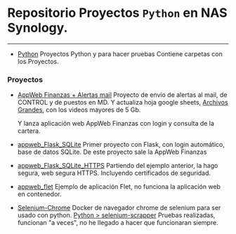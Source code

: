 # Repositorio Proyectos `Python` en NAS Synology.
---------------------------------------------------------------------------------


- [Python](https://github.com/javicuellar/docker/tree/master/Python)
    Proyectos Python y para hacer pruebas
    Contiene carpetas con los Proyectos.


### Proyectos

- [AppWeb Finanzas + Alertas mail](https://github.com/javicuellar/docker/tree/master/Python/AppWeb_alertas)
    Proyecto de envío de alertas al mail, de CONTROL y de puestos en MD.
    Y actualiza hoja google sheets, [Archivos Grandes](https://docs.google.com/spreadsheets/d/1ijGA37p8H1onYHNkCOv3Hp2xSxQKZaaSRcCexgLG0eU/edit?gid=0#gid=0), con los videos mayores de 5 Gb.

    Y lanza aplicación web AppWeb Finanzas con login y consulta de la cartera.


- [appweb_Flask_SQLite](https://github.com/javicuellar/docker/tree/master/Python/appweb_flask_SQLite)
    Primer proyecto con Flask, con login automático, base de datos SQLite.
    De este proyecto sale la AppWeb Finanzas


- [appweb_Flask_SQLite_HTTPS](https://github.com/javicuellar/docker/tree/master/Python/appweb_flask_SQLite_HTTPS)
    Partiendo del ejemplo anterior, la hago segura, web segura HTTPS. 
    Incluyendo certificados de seguridad.


- [appweb_flet](https://github.com/javicuellar/docker/tree/master/Python/appweb_flet)
    Ejemplo de aplicación Flet, no funciona la aplicación web en contenedor.


- [Selenium-Chrome](https://github.com/javicuellar/docker/tree/master/Selenium-Chrome)
    Docker de navegador chrome de selenium para ser usado con python.
    [Python > selenium-scrapper](https://github.com/javicuellar/docker/tree/master/Python/selenium-scrapper)
        Pruebas realizadas, funcionan "a veces", no he llegado a hacer que funcionaran siempre.
